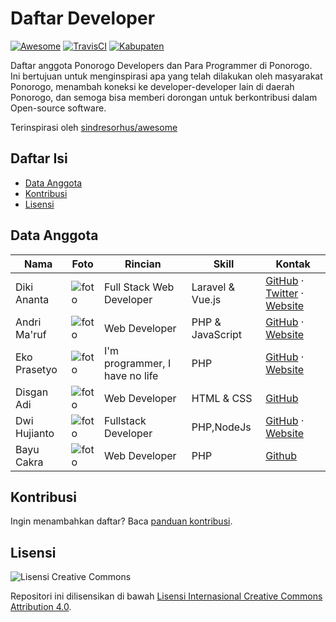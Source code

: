Daftar Developer
===============

[![Awesome](https://cdn.rawgit.com/sindresorhus/awesome/d7305f38d29fed78fa85652e3a63e154dd8e8829/media/badge.svg)](https://github.com/sindresorhus/awesome/)
[![TravisCI](https://api.travis-ci.org/ponorogodev/daftar-developer.svg)](https://travis-ci.org/ponorogodev/daftar-developer)
[![Kabupaten](https://img.shields.io/badge/kabupaten-ponorogo-blue.svg)](https://id.wikipedia.org/wiki/Ponorogo)

Daftar anggota Ponorogo Developers dan Para Programmer di Ponorogo.<br>
Ini bertujuan untuk menginspirasi apa yang telah dilakukan oleh masyarakat Ponorogo, menambah koneksi ke developer-developer lain di daerah Ponorogo, dan semoga bisa memberi dorongan untuk berkontribusi dalam Open-source software.

Terinspirasi oleh [sindresorhus/awesome](https://github.com/sindresorhus/awesome)

## Daftar Isi

- [Data Anggota](#data-anggota)
- [Kontribusi](#kontribusi)
- [Lisensi](#lisensi)

## Data Anggota

| Nama | Foto | Rincian | Skill | Kontak |
|------|------|---------|-------|--------|
| Diki Ananta | ![foto](https://avatars.githubusercontent.com/u/8542502?s=75) | Full Stack Web Developer | Laravel & Vue.js | [GitHub](https://github.com/dikiaap) · [Twitter](https://twitter.com/dikiaap) · [Website](https://dikiaap.id/) |
| Andri Ma'ruf | ![foto](https://avatars.githubusercontent.com/u/4670147?s=75) | Web Developer | PHP & JavaScript | [GitHub](https://github.com/andrimaruf) · [Website](http://andrimaruf.com/) |
| Eko Prasetyo | ![foto](https://avatars.githubusercontent.com/u/24540408?s=75) | I'm programmer, I have no life | PHP | [GitHub](https://github.com/ekopradesga) · [Website](http://www.pradesga.com/) |
| Disgan Adi | ![foto](https://avatars.githubusercontent.com/u/28666505?s=75) | Web Developer | HTML & CSS | [GitHub](https://github.com/izgan) |
| Dwi Hujianto | ![foto](https://avatars0.githubusercontent.com/u/10525981?s=75) | Fullstack Developer | PHP,NodeJs | [GitHub](https://github.com/hujianto) · [Website](https://dwihujianto.com/) |
| Bayu Cakra | ![foto](https://https://avatars.githubusercontent.com/u/13051657?s=75) | Web Developer | PHP | [Github](https://github.com/bayucakra20) | [Website](https://bayucakra.com) |

## Kontribusi
Ingin menambahkan daftar? Baca [panduan kontribusi](CONTRIBUTING.md).

## Lisensi

![Lisensi Creative Commons](https://licensebuttons.net/l/by/4.0/88x31.png)

Repositori ini dilisensikan di bawah [Lisensi Internasional Creative Commons Attribution 4.0](https://creativecommons.org/licenses/by/4.0/).
